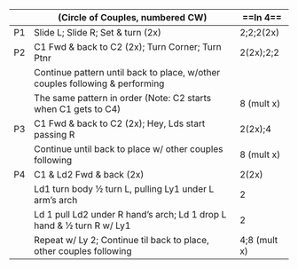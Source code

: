 ||(Circle of Couples, numbered CW) |==In 4==|
|-----|----|-----|
|P1| Slide L; Slide R; Set & turn (2x) |2;2;2(2x)|
|P2| C1 Fwd & back to C2 (2x); Turn Corner; Turn Ptnr |2(2x);2;2|
|| Continue pattern until back to place, w/other couples following & performing||
||The same pattern in order (Note: C2 starts when C1 gets to C4) |8 (mult x)|
|P3| C1 Fwd & back to C2 (2x); Hey, Lds start passing R |2(2x);4|
||Continue until back to place w/ other couples following |8 (mult x)|
|P4| C1 & Ld2 Fwd & back (2x) |2(2x)|
||Ld1 turn body ½ turn L, pulling Ly1 under L arm’s arch |2|
||Ld 1 pull Ld2 under R hand’s arch; Ld 1 drop L hand & ½ turn R w/ Ly1 |2|
||Repeat w/ Ly 2; Continue til back to place, other couples following |4;8 (mult x)|
